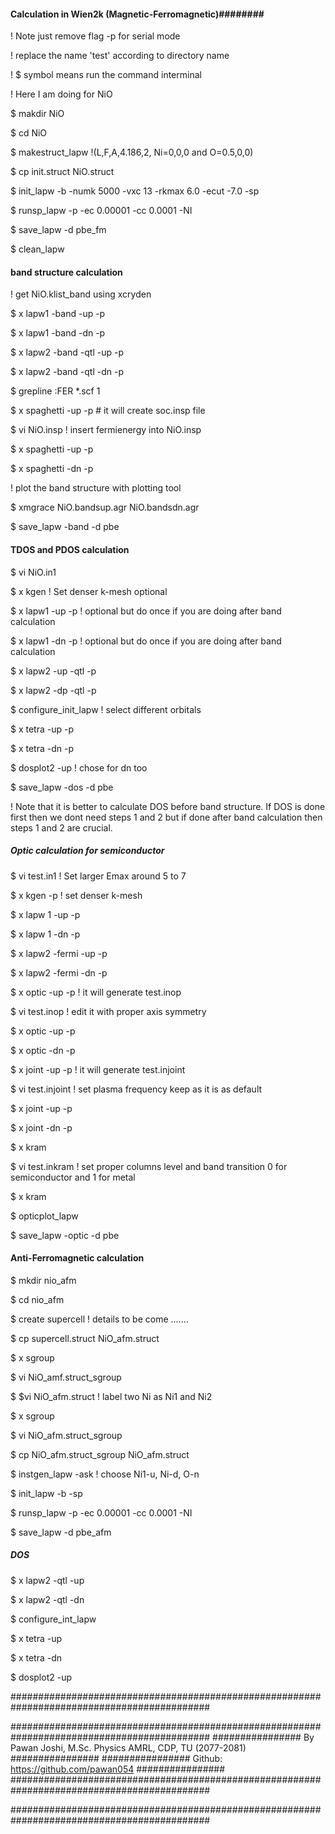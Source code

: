 ####  Calculation in Wien2k (Magnetic-Ferromagnetic)########

! Note just remove flag -p for serial mode

! replace the name 'test' according to directory name

! $ symbol means run the command interminal

! Here I am doing for NiO

$ makdir NiO

$ cd NiO

$ makestruct_lapw !(L,F,A,4.186,2, Ni=0,0,0 and O=0.5,0,0)

$ cp init.struct NiO.struct

$ init_lapw -b -numk 5000 -vxc 13 -rkmax 6.0 -ecut -7.0 -sp

$ runsp_lapw -p -ec 0.00001 -cc 0.0001 -NI

$ save_lapw -d pbe_fm

$ clean_lapw

#### band structure calculation ###### 

! get NiO.klist_band using xcryden

$ x lapw1 -band -up -p 

$ x lapw1 -band -dn -p 

$ x lapw2 -band -qtl -up -p

$ x lapw2 -band -qtl -dn -p

$ grepline :FER *.scf 1 

$ x spaghetti -up -p  # it will create soc.insp file

$ vi NiO.insp ! insert fermienergy into NiO.insp

$ x spaghetti -up -p

$ x spaghetti -dn -p

! plot the band structure with plotting tool

$ xmgrace NiO.bandsup.agr NiO.bandsdn.agr

$ save_lapw -band -d pbe

#### TDOS and PDOS calculation ###### 

$ vi NiO.in1

$ x kgen   ! Set denser k-mesh optional

$ x lapw1 -up -p ! optional but do once if you are doing after band calculation

$ x lapw1 -dn -p ! optional but do once if you are doing after band calculation

$ x lapw2 -up -qtl -p

$ x lapw2 -dp -qtl -p

$ configure_init_lapw ! select different orbitals

$ x tetra -up -p

$ x tetra -dn -p

$ dosplot2 -up ! chose for dn too

$ save_lapw -dos -d pbe

! Note that it is better to calculate DOS before band structure. If DOS is done first then we dont need steps 1 and 2 but if done after band calculation then steps 1 and 2 are crucial.

##### Optic calculation for semiconductor ########

$ vi test.in1 ! Set larger Emax around 5 to 7 

$ x kgen -p ! set denser k-mesh

$ x lapw 1 -up -p 

$ x lapw 1 -dn -p 

$ x lapw2 -fermi -up -p

$ x lapw2 -fermi -dn -p

$ x optic -up -p ! it will generate test.inop

$ vi test.inop ! edit it with proper axis symmetry

$ x optic -up -p

$ x optic -dn -p

$ x joint -up -p ! it will generate test.injoint 

$ vi test.injoint !  set plasma frequency keep as it is as default

$ x joint -up -p

$ x joint -dn -p

$ x kram 

$ vi test.inkram ! set proper columns level and band transition 0 for semiconductor and 1 for metal

$ x kram 

$ opticplot_lapw 

$ save_lapw -optic -d pbe 




#### Anti-Ferromagnetic calculation

$ mkdir nio_afm

$ cd nio_afm

$ create supercell ! details to be come .......

$ cp supercell.struct NiO_afm.struct

$ x sgroup

$ vi NiO_amf.struct_sgroup

$ $vi NiO_afm.struct ! label two Ni as Ni1 and Ni2

$ x sgroup

$ vi NiO_afm.struct_sgroup

$ cp NiO_afm.struct_sgroup NiO_afm.struct

$ instgen_lapw -ask ! choose Ni1-u, Ni-d, O-n 

$ init_lapw -b -sp

$ runsp_lapw -p -ec 0.00001 -cc 0.0001 -NI

$ save_lapw -d pbe_afm


##### DOS #############
$ x lapw2 -qtl -up

$ x lapw2 -qtl -dn 

$ configure_int_lapw

$ x tetra -up 

$ x tetra -dn 

$ dosplot2 -up



############################################################################################

############################################################################################
################   By Pawan Joshi, M.Sc. Physics AMRL, CDP, TU (2077-2081)  ################
################             Github: https://github.com/pawan054            ################
############################################################################################

############################################################################################
